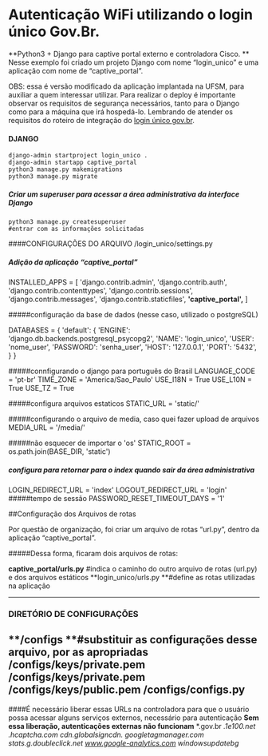 # **Autenticação WiFi utilizando o login único Gov.Br.**

**Python3 + Django para captive portal externo e controladora Cisco.
**
Nesse exemplo foi criado um projeto Django com nome “login_unico” e uma aplicação com nome de “captive_portal”.


OBS: essa é versão modificado da aplicação implantada na UFSM, para auxiliar a quem interessar utilizar. Para realizar o deploy é importante observar os requisitos de segurança necessários, tanto para o Django como para a máquina que irá hospedá-lo. Lembrando de atender os requisitos do roteiro de integração do [login único gov.br][1].

#### DJANGO
```shell
django-admin startproject login_unico .
django-admin startapp captive_portal
python3 manage.py makemigrations
python3 manage.py migrate
```
##### Criar um superuser para acessar a área administrativa da interface Django
```shell
python3 manage.py createsuperuser
#entrar com as informações solicitadas
```


####CONFIGURAÇÕES DO ARQUIVO /login_unico/settings.py 

##### Adição da aplicação “captive_portal”
INSTALLED_APPS = [
    'django.contrib.admin',
    'django.contrib.auth',
    'django.contrib.contenttypes',
    'django.contrib.sessions',
    'django.contrib.messages',
    'django.contrib.staticfiles',
    **'captive_portal',**
]

#####configuração da base de dados (nesse caso, utilizado o postgreSQL)


DATABASES = {
    'default': {
        'ENGINE': 'django.db.backends.postgresql_psycopg2',
        'NAME': 'login_unico',
        'USER': 'nome_user',
        'PASSWORD': 'senha_user',
        'HOST': '127.0.0.1',
        'PORT': '5432',
    }
}

#####connfigurando o django para português do Brasil
LANGUAGE_CODE = 'pt-br'
TIME_ZONE = 'America/Sao_Paulo'
USE_I18N = True
USE_L10N = True
USE_TZ = True

#####configura arquivos estaticos
STATIC_URL = 'static/'

#####configurando o arquivo de media, caso quei fazer upload de arquivos
MEDIA_URL = '/media/'

#####não esquecer de importar o 'os'
STATIC_ROOT = os.path.join(BASE_DIR, 'static')
##### configura para retornar para o index quando sair da área administrativa
LOGIN_REDIRECT_URL = 'index'
LOGOUT_REDIRECT_URL = 'login'
#####tempo de sessão
PASSWORD_RESET_TIMEOUT_DAYS = '1'

##Configuração dos Arquivos de rotas 

Por questão de organização, foi criar um arquivo de rotas “url.py”, dentro da aplicação “captive_portal”. 

#####Dessa forma, ficaram dois arquivos de rotas:

**captive_portal/urls.py** #indica o caminho do outro arquivo de rotas (url.py) e dos arquivos estáticos
**login_unico/urls.py **#define as rotas utilizadas na aplicação


------------
### DIRETÓRIO DE CONFIGURAÇÕES
**/configs **#substituir as configurações desse arquivo, por as apropriadas
**/configs/keys/private.pem
/configs/keys/private.pem
/configs/keys/public.pem
/configs/configs.py**
------------


####É necessário liberar essas URLs na controladora para que o usuário possa acessar alguns serviços externos, necessário para autenticação
**Sem essa liberação, autenticações externas não funcionam**
    *.gov.br
    *.1e100.net
    *.hcaptcha.com
    cdn.globalsigncdn.*
    *googletagmanager.com
    stats.g.doubleclick.net
    www.google-analytics.com*
    windowsupdatebg*










[1]: https://manual-roteiro-integracao-login-unico.servicos.gov.br/pt/stable/index.html "login único gov.br"
